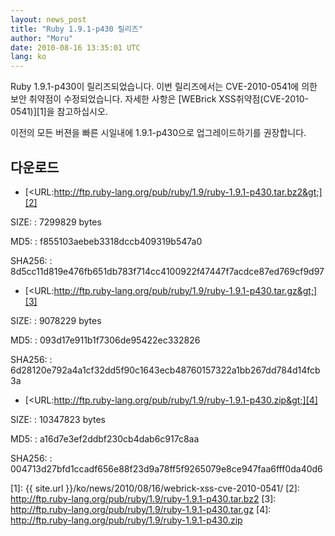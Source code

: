 ```yaml
---
layout: news_post
title: "Ruby 1.9.1-p430 릴리즈"
author: "Moru"
date: 2010-08-16 13:35:01 UTC
lang: ko
---
```


Ruby 1.9.1-p430이 릴리즈되었습니다. 이번 릴리즈에서는 CVE-2010-0541에 의한 보안 취약점이 수정되었습니다.
자세한 사항은 [WEBrick XSS취약점(CVE-2010-0541)][1]을 참고하십시오.

이전의 모든 버젼을 빠른 시일내에 1.9.1-p430으로 업그레이드하기를 권장합니다.

## 다운로드

* [&lt;URL:http://ftp.ruby-lang.org/pub/ruby/1.9/ruby-1.9.1-p430.tar.bz2&gt;][2]

SIZE:
: 7299829 bytes

MD5:
: f855103aebeb3318dccb409319b547a0

SHA256:
: 8d5cc11d819e476fb651db783f714cc4100922f47447f7acdce87ed769cf9d97

* [&lt;URL:http://ftp.ruby-lang.org/pub/ruby/1.9/ruby-1.9.1-p430.tar.gz&gt;][3]

SIZE:
: 9078229 bytes

MD5:
: 093d17e911b1f7306de95422ec332826

SHA256:
: 6d28120e792a4a1cf32dd5f90c1643ecb48760157322a1bb267dd784d14fcb3a

* [&lt;URL:http://ftp.ruby-lang.org/pub/ruby/1.9/ruby-1.9.1-p430.zip&gt;][4]

SIZE:
: 10347823 bytes

MD5:
: a16d7e3ef2ddbf230cb4dab6c917c8aa

SHA256:
: 004713d27bfd1ccadf656e88f23d9a78ff5f9265079e8ce947faa6fff0da40d6



[1]: {{ site.url }}/ko/news/2010/08/16/webrick-xss-cve-2010-0541/
[2]: http://ftp.ruby-lang.org/pub/ruby/1.9/ruby-1.9.1-p430.tar.bz2
[3]: http://ftp.ruby-lang.org/pub/ruby/1.9/ruby-1.9.1-p430.tar.gz
[4]: http://ftp.ruby-lang.org/pub/ruby/1.9/ruby-1.9.1-p430.zip
